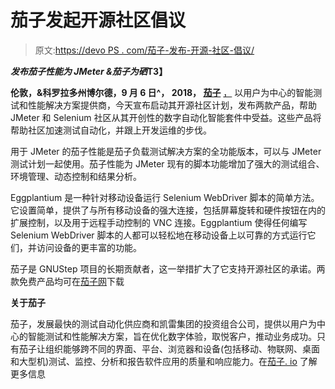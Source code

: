 # 茄子发起开源社区倡议

> 原文:[https://devo PS . com/茄子-发布-开源-社区-倡议/](https://devops.com/eggplant-launches-open-source-communities-initiative/)

***发布茄子性能为 JMeter &茄子为硒*T3】**

**伦敦，&科罗拉多州博尔德，9 月 6 日^， 2018， [](https://eggplant.io/)** **[茄子](https://eggplant.io/)** [，](https://eggplant.io/) 以用户为中心的智能测试和性能解决方案提供商，今天宣布启动其开源社区计划，发布两款产品，帮助 JMeter 和 Selenium 社区从其开创性的数字自动化智能套件中受益。这些产品将帮助社区加速测试自动化，并跟上开发运维的步伐。

用于 JMeter 的茄子性能是茄子负载测试解决方案的全功能版本，可以与 JMeter 测试计划一起使用。茄子性能为 JMeter 现有的脚本功能增加了强大的测试组合、环境管理、动态控制和结果分析。

Eggplantium 是一种针对移动设备运行 Selenium WebDriver 脚本的简单方法。它设置简单，提供了与所有移动设备的强大连接，包括屏幕旋转和硬件按钮在内的扩展控制，以及用于远程手动控制的 VNC 连接。Eggplantium 使得任何编写 Selenium WebDriver 脚本的人都可以轻松地在移动设备上以可靠的方式运行它们，并访问设备的更丰富的功能。

茄子是 GNUStep 项目的长期贡献者，这一举措扩大了它支持开源社区的承诺。两款免费产品均可在[茄子网](https://eggplant.io/)下载

**关于茄子**

茄子，发展最快的测试自动化供应商和凯雷集团的投资组合公司，提供以用户为中心的智能测试和性能解决方案，旨在优化数字体验，取悦客户，推动业务成功。只有茄子让组织能够跨不同的界面、平台、浏览器和设备(包括移动、物联网、桌面和大型机)测试、监控、分析和报告软件应用的质量和响应能力。在[茄子. io](http://eggplant.io/) 了解更多信息